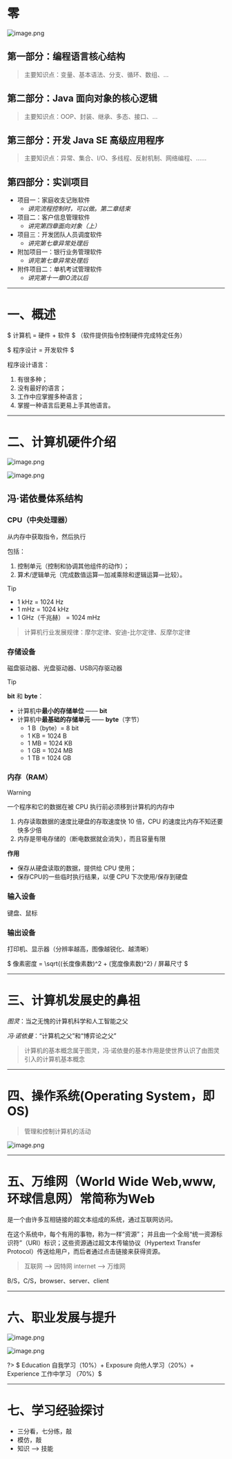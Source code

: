 #

# **零**

![image.png](https://cdn.jsdelivr.net/gh/Lxzz24/Repo/images/SE0001.png) 

## 第一部分：编程语言核心结构

> 主要知识点：变量、基本语法、分支、循环、数组、… 

## 第二部分：Java 面向对象的核心逻辑  

> 主要知识点：OOP、封装、继承、多态、接口、… 

## 第三部分：开发 Java SE 高级应用程序  

> 主要知识点：异常、集合、I/O、多线程、反射机制、网络编程、…… 

## 第四部分：实训项目   

- 项目一：家庭收支记账软件
  - *讲完流程控制时，可以做。第二章结束*
- 项目二：客户信息管理软件
  - *讲完第四章面向对象（上）*
- 项目三：开发团队人员调度软件
  - *讲完第七章异常处理后*   
- 附加项目一：银行业务管理软件
  -  *讲完第七章异常处理后*
- 附件项目二：单机考试管理软件 
  - *讲完第十一章IO流以后*

---

# **一、概述**

$ 计算机 = 硬件 + 软件 $ （软件提供指令控制硬件完成特定任务）

$ 程序设计 = 开发软件 $

程序设计语言：
  1. 有很多种；  
  2. 没有最好的语言；  
  3. 工作中应掌握多种语言；  
  4. 掌握一种语言后更易上手其他语言。  

---
# **二、计算机硬件介绍**

![image.png](https://cdn.jsdelivr.net/gh/Lxzz24/Repo/images/SE0002.png)

![image.png](https://cdn.jsdelivr.net/gh/Lxzz24/Repo/images/SE0003.png)

## 冯·诺依曼体系结构
	
### CPU（中央处理器）

从内存中获取指令，然后执行

包括：  
1. 控制单元（控制和协调其他组件的动作）；  
2. 算术/逻辑单元（完成数值运算—加减乘除和逻辑运算—比较）。  

> [!TIP]
> - 1 kHz = 1024 Hz
> - 1 mHz = 1024 kHz
> - 1 GHz（千兆赫） = 1024 mHz

> 计算机行业发展规律：摩尔定律、安迪-比尔定律、反摩尔定律
		
### 存储设备

磁盘驱动器、光盘驱动器、USB闪存驱动器  

> [!TIP]
> **bit** 和 **byte**：
> - 计算机中**最小的存储单位** —— **bit**  
> - 计算机中**最基础的存储单元** —— **byte**（字节）    
>   - 1 B（byte）= 8 bit
>   - 1 KB = 1024 B
>   - 1 MB = 1024 KB
>   - 1 GB = 1024 MB
>   - 1 TB = 1024 GB


### 内存（RAM）

> [!WARNING]
> 一个程序和它的数据在被 CPU 执行前必须移到计算机的内存中  

1. 内存读取数据的速度比硬盘的存取速度快 10 倍，CPU 的速度比内存不知还要快多少倍
2. 内存是带电存储的（断电数据就会消失），而且容量有限  


**作用**
- 保存从硬盘读取的数据，提供给 CPU 使用；
- 保存CPU的一些临时执行结果，以便 CPU 下次使用/保存到硬盘

### 输入设备

键盘、鼠标  

### 输出设备

打印机、显示器（分辨率越高，图像越锐化、越清晰）  

$ 像素密度 = \sqrt{(长度像素数)^2 + (宽度像素数)^2} / 屏幕尺寸 $

---
# **三、计算机发展史的鼻祖**

*图灵*：当之无愧的计算机科学和人工智能之父  

*冯·诺依曼*：“计算机之父”和“博弈论之父”  

> 计算机的基本概念属于图灵，冯·诺依曼的基本作用是使世界认识了由图灵引入的计算机基本概念

---
# **四、操作系统(Operating System，即OS)**

> 管理和控制计算机的活动 

![image.png](https://cdn.jsdelivr.net/gh/Lxzz24/Repo/images/SE0004.png)

---
# **五、万维网（World Wide Web,www,环球信息网）常简称为Web**

是一个由许多互相链接的超文本组成的系统，通过互联网访问。  

在这个系统中，每个有用的事物，称为一样“资源”；
并且由一个全局“统一资源标识符”（URI）标识；这些资源通过超文本传输协议（Hypertext Transfer Protocol）传送给用户，而后者通过点击链接来获得资源。 

> 互联网 --> 因特网 internet --> 万维网    

B/S，C/S，browser、server、client

---
# **六、职业发展与提升**

![image.png](https://cdn.jsdelivr.net/gh/Lxzz24/Repo/images/SE0005.png)

![image.png](https://cdn.jsdelivr.net/gh/Lxzz24/Repo/images/SE0006.png)   


?> $ Education 自我学习（10\%）+ Exposure 向他人学习（20\%）+ Experience 工作中学习 （70\%）$

---
# **七、学习经验探讨**

- 三分看，七分练，敲  
- 模仿，敲  
- 知识 --> 技能


